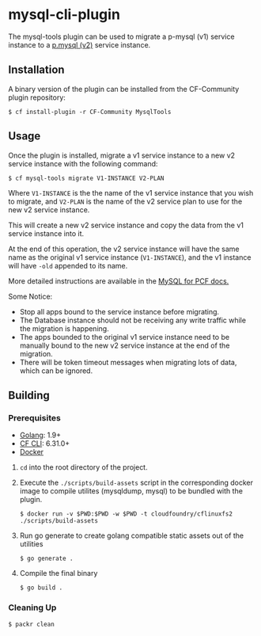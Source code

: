 # mysql-cli-plugin

The mysql-tools plugin can be used to migrate a p-mysql (v1) service instance to a [p.mysql (v2)](https://network.pivotal.io/products/pivotal-mysql/) service instance.

## Installation

A binary version of the plugin can be installed from the CF-Community plugin repository:
```
$ cf install-plugin -r CF-Community MysqlTools
```

## Usage

Once the plugin is installed, migrate a v1 service instance to a new v2 service instance with the following command:

```
$ cf mysql-tools migrate V1-INSTANCE V2-PLAN
```

Where `V1-INSTANCE` is the the name of the v1 service instance that you wish to migrate, and `V2-PLAN`  is the name of the v2 service plan to use for the new v2 service instance.

This will create a new v2 service instance and copy the data from the v1 service instance into it.

At the end of this operation, the v2 service instance will have the same name as the original v1 service instance (`V1-INSTANCE`),
and the v1 instance will have `-old` appended to its name.

More detailed instructions are available in the [MySQL for PCF docs.](http://docs.pivotal.io/p-mysql/2-3/migrate-to-v2.html)

Some Notice:
* Stop all apps bound to the service instance before migrating.
* The Database instance should not be receiving any write traffic while the migration is happening.
* The apps bounded to the original v1 service instance need to be manually bound to the new v2 service instance at the end of the migration.
* There will be token timeout messages when migrating lots of data, which can be ignored.

## Building

### Prerequisites

* [Golang](https://golang.org/): 1.9+
* [CF CLI](https://github.com/cloudfoundry/cli): 6.31.0+
* [Docker](https://www.docker.com/)

1. `cd` into the root directory of the project.
1. Execute the `./scripts/build-assets` script in the corresponding docker image to compile utilites (mysqldump, mysql) to be bundled with the plugin.
   
   ```
   $ docker run -v $PWD:$PWD -w $PWD -t cloudfoundry/cflinuxfs2 ./scripts/build-assets
   ```
1. Run go generate to create golang compatible static assets out of the utilities
   ```
   $ go generate .
   ```
1. Compile the final binary
   ```
   $ go build .
   ```

### Cleaning Up

```
$ packr clean
```
